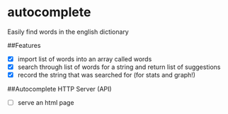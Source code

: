# autocomplete
Easily find words in the english dictionary

##Features
* [x] import list of words into an array called words
* [x] search through list of words for a string and return list of suggestions
* [x] record the string that was searched for (for stats and graph!)

##Autocomplete HTTP Server (API)
* [ ] serve an html page
